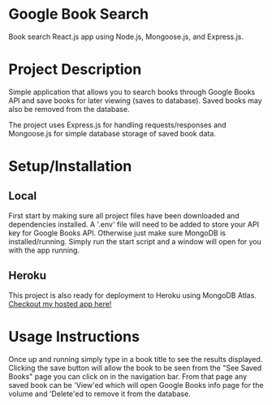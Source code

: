 # Google Book Search

Book search React.js app using Node.js, Mongoose.js, and Express.js.

# Project Description

Simple application that allows you to search books through Google Books API and save books for later viewing (saves to database). Saved books may also be removed from the database.

The project uses Express.js for handling requests/responses and Mongoose.js for simple database storage of saved book data.

# Setup/Installation

## Local

First start by making sure all project files have been downloaded and dependencies installed. A '.env' file will need to be added to store your API key for Google Books API. Otherwise just make sure MongoDB is installed/running. Simply run the start script and a window will open for you with the app running. 

## Heroku

This project is also ready for deployment to Heroku using MongoDB Atlas.<br>
[Checkout my hosted app here!](https://book-search-lj.herokuapp.com/)


# Usage Instructions

Once up and running simply type in a book title to see the results displayed. Clicking the save button will allow the book to be seen from the "See Saved Books" page you can click on in the navigation bar. From that page any saved book can be 'View'ed which will open Google Books info page for the volume and 'Delete'ed to remove it from the database.
